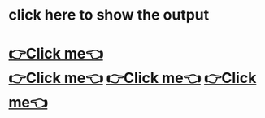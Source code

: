 <h1>click here to show the output<h1>
<a href="https://jitu-jk.github.io/Cap_782/ca1.html">👉Click me👈</a><br>
<a href="https://jitu-jk.github.io/Cap_782/boxmodel.html">👉Click me👈</a>
<a href="https://jitu-jk.github.io/Cap_782/ca2.html">👉Click me👈</a>
<a href="https://jitu-jk.github.io/Cap_782/boxmodel.html">👉Click me👈</a>
